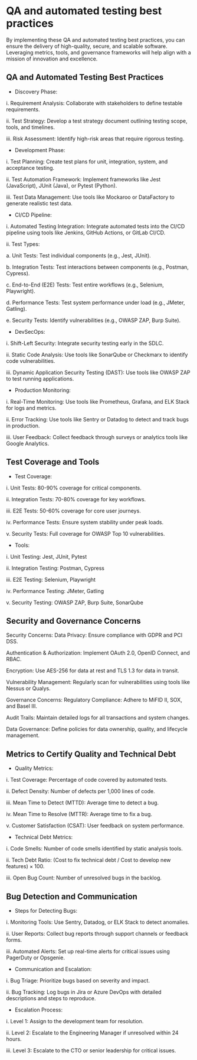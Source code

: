 # QA and automated testing best practices 

By implementing these QA and automated testing best practices, you can ensure the delivery of high-quality, secure, and scalable software. Leveraging metrics, tools, and governance frameworks will help align with a mission of innovation and excellence.

## QA and Automated Testing Best Practices

- Discovery Phase:

i. Requirement Analysis: Collaborate with stakeholders to define testable requirements.

ii. Test Strategy: Develop a test strategy document outlining testing scope, tools, and timelines.

iii. Risk Assessment: Identify high-risk areas that require rigorous testing.

- Development Phase:

i. Test Planning: Create test plans for unit, integration, system, and acceptance testing.

ii. Test Automation Framework: Implement frameworks like Jest (JavaScript), JUnit (Java), or Pytest (Python).

iii. Test Data Management: Use tools like Mockaroo or DataFactory to generate realistic test data.

- CI/CD Pipeline:

i. Automated Testing Integration: Integrate automated tests into the CI/CD pipeline using tools like Jenkins, GitHub Actions, or GitLab CI/CD.

ii. Test Types:

a. Unit Tests: Test individual components (e.g., Jest, JUnit).

b. Integration Tests: Test interactions between components (e.g., Postman, Cypress).

c. End-to-End (E2E) Tests: Test entire workflows (e.g., Selenium, Playwright).

d. Performance Tests: Test system performance under load (e.g., JMeter, Gatling).

e. Security Tests: Identify vulnerabilities (e.g., OWASP ZAP, Burp Suite).

- DevSecOps:

i. Shift-Left Security: Integrate security testing early in the SDLC.

ii. Static Code Analysis: Use tools like SonarQube or Checkmarx to identify code vulnerabilities.

iii. Dynamic Application Security Testing (DAST): Use tools like OWASP ZAP to test running applications.

- Production Monitoring:

i. Real-Time Monitoring: Use tools like Prometheus, Grafana, and ELK Stack for logs and metrics.

ii. Error Tracking: Use tools like Sentry or Datadog to detect and track bugs in production.

iii. User Feedback: Collect feedback through surveys or analytics tools like Google Analytics.

## Test Coverage and Tools

- Test Coverage:

i. Unit Tests: 80-90% coverage for critical components.

ii. Integration Tests: 70-80% coverage for key workflows.

iii. E2E Tests: 50-60% coverage for core user journeys.

iv. Performance Tests: Ensure system stability under peak loads.

v. Security Tests: Full coverage for OWASP Top 10 vulnerabilities.

- Tools:

i. Unit Testing: Jest, JUnit, Pytest

ii. Integration Testing: Postman, Cypress

iii. E2E Testing: Selenium, Playwright

iv. Performance Testing: JMeter, Gatling

v. Security Testing: OWASP ZAP, Burp Suite, SonarQube

## Security and Governance Concerns
Security Concerns:
Data Privacy: Ensure compliance with GDPR and PCI DSS.

Authentication & Authorization: Implement OAuth 2.0, OpenID Connect, and RBAC.

Encryption: Use AES-256 for data at rest and TLS 1.3 for data in transit.

Vulnerability Management: Regularly scan for vulnerabilities using tools like Nessus or Qualys.

Governance Concerns:
Regulatory Compliance: Adhere to MiFID II, SOX, and Basel III.

Audit Trails: Maintain detailed logs for all transactions and system changes.

Data Governance: Define policies for data ownership, quality, and lifecycle management.

## Metrics to Certify Quality and Technical Debt

- Quality Metrics:

i. Test Coverage: Percentage of code covered by automated tests.

ii. Defect Density: Number of defects per 1,000 lines of code.

iii. Mean Time to Detect (MTTD): Average time to detect a bug.

iv. Mean Time to Resolve (MTTR): Average time to fix a bug.

v. Customer Satisfaction (CSAT): User feedback on system performance.

- Technical Debt Metrics:

i. Code Smells: Number of code smells identified by static analysis tools.

ii. Tech Debt Ratio: (Cost to fix technical debt / Cost to develop new features) × 100.

iii. Open Bug Count: Number of unresolved bugs in the backlog.

## Bug Detection and Communication

- Steps for Detecting Bugs:

i. Monitoring Tools: Use Sentry, Datadog, or ELK Stack to detect anomalies.

ii. User Reports: Collect bug reports through support channels or feedback forms.

iii. Automated Alerts: Set up real-time alerts for critical issues using PagerDuty or Opsgenie.

- Communication and Escalation:

i. Bug Triage: Prioritize bugs based on severity and impact.

ii. Bug Tracking: Log bugs in Jira or Azure DevOps with detailed descriptions and steps to reproduce.

- Escalation Process:

i. Level 1: Assign to the development team for resolution.

ii. Level 2: Escalate to the Engineering Manager if unresolved within 24 hours.

iii. Level 3: Escalate to the CTO or senior leadership for critical issues.



